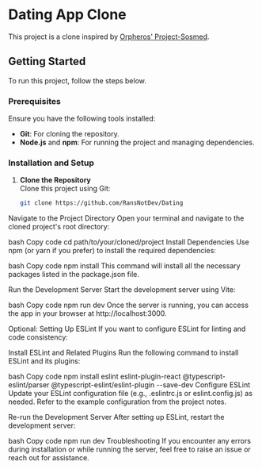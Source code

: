 # Dating App Clone

This project is a clone inspired by [Orpheros' Project-Sosmed](https://github.com/Orpheros/project-sosmed).

## Getting Started

To run this project, follow the steps below.

### Prerequisites

Ensure you have the following tools installed:
- **Git**: For cloning the repository.
- **Node.js** and **npm**: For running the project and managing dependencies.

### Installation and Setup

1. **Clone the Repository**  
   Clone this project using Git:
   ```bash
   git clone https://github.com/RansNotDev/Dating

Navigate to the Project Directory
Open your terminal and navigate to the cloned project's root directory:

bash
Copy code
cd path/to/your/cloned/project
Install Dependencies
Use npm (or yarn if you prefer) to install the required dependencies:

bash
Copy code
npm install
This command will install all the necessary packages listed in the package.json file.

Run the Development Server
Start the development server using Vite:

bash
Copy code
npm run dev
Once the server is running, you can access the app in your browser at http://localhost:3000.

Optional: Setting Up ESLint
If you want to configure ESLint for linting and code consistency:

Install ESLint and Related Plugins
Run the following command to install ESLint and its plugins:

bash
Copy code
npm install eslint eslint-plugin-react @typescript-eslint/parser @typescript-eslint/eslint-plugin --save-dev
Configure ESLint
Update your ESLint configuration file (e.g., .eslintrc.js or eslint.config.js) as needed. Refer to the example configuration from the project notes.

Re-run the Development Server
After setting up ESLint, restart the development server:

bash
Copy code
npm run dev
Troubleshooting
If you encounter any errors during installation or while running the server, feel free to raise an issue or reach out for assistance.

